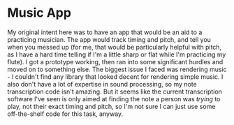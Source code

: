 # Music App

My original intent here was to have an app that would be an aid to a practicing musician.  The app
would track timing and pitch, and tell you when you messed up (for me, that would be particularly
helpful with pitch, as I have a hard time telling if I'm a little sharp or flat while I'm
practicing my flute).  I got a prototype working, then ran into some significant hurdles and moved
on to something else.  The biggest issue I faced was rendering music - I couldn't find any library
that looked decent for rendering simple music.  I also don't have a lot of expertise in sound
processing, so my note transcription code isn't amazing.  But it seems like the current
transcription software I've seen is only aimed at finding the note a person was _trying_ to play,
not their exact timing and pitch, so I'm not sure I can just use some off-the-shelf code for this
task, anyway.
